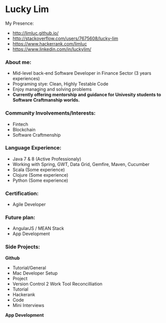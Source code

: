 # Lucky Lim

My Presence:
* http://limluc.github.io/
* http://stackoverflow.com/users/7675608/lucky-lim
* https://www.hackerrank.com/limluc
* https://www.linkedin.com/in/luckylim/

### About me:
* Mid-level back-end Software Developer in Finance Sector (3 years experiences)
* Programing stye: Clean, Highly Testable Code
* Enjoy managing and solving problems
* **Currently offering mentorship and guidance for Univesity students to Software Craftmanship worlds.**

### Community Involvements/Interests:
* Fintech
* Blockchain
* Software Craftmenship

### Language Experience:
* Java 7 & 8 (Active Professionaly)
 * Working with Spring, GWT, Data Grid, Gemfire, Maven, Cucumber
* Scala (Some experience)
* Clojure (Some experience)
* Python (Some experience)

### Certification:
* Agile Developer

### Future plan:
* AngularJS / MEAN Stack
* App Development

### Side Projects:

**Github**
* Tutorial/General
 * Mac Developer Setup
* Project 
 * Version Control 2 Work Tool Reconcilliation
* Tutorial
 * Hackerank
 * Code
 * Mini Interviews

**App Development**
